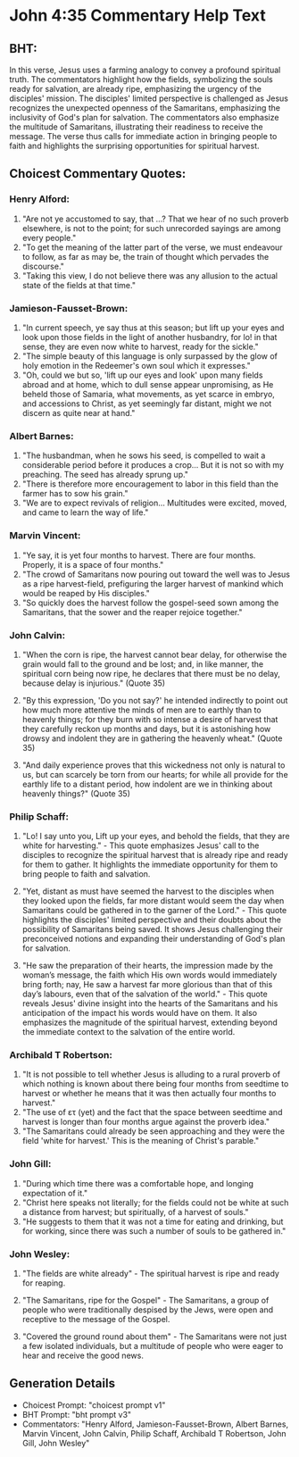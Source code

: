 # John 4:35 Commentary Help Text

## BHT:
In this verse, Jesus uses a farming analogy to convey a profound spiritual truth. The commentators highlight how the fields, symbolizing the souls ready for salvation, are already ripe, emphasizing the urgency of the disciples' mission. The disciples' limited perspective is challenged as Jesus recognizes the unexpected openness of the Samaritans, emphasizing the inclusivity of God's plan for salvation. The commentators also emphasize the multitude of Samaritans, illustrating their readiness to receive the message. The verse thus calls for immediate action in bringing people to faith and highlights the surprising opportunities for spiritual harvest.

## Choicest Commentary Quotes:
### Henry Alford:
1. "Are not ye accustomed to say, that …? That we hear of no such proverb elsewhere, is not to the point; for such unrecorded sayings are among every people."
2. "To get the meaning of the latter part of the verse, we must endeavour to follow, as far as may be, the train of thought which pervades the discourse."
3. "Taking this view, I do not believe there was any allusion to the actual state of the fields at that time."

### Jamieson-Fausset-Brown:
1. "In current speech, ye say thus at this season; but lift up your eyes and look upon those fields in the light of another husbandry, for lo! in that sense, they are even now white to harvest, ready for the sickle."
2. "The simple beauty of this language is only surpassed by the glow of holy emotion in the Redeemer's own soul which it expresses."
3. "Oh, could we but so, 'lift up our eyes and look' upon many fields abroad and at home, which to dull sense appear unpromising, as He beheld those of Samaria, what movements, as yet scarce in embryo, and accessions to Christ, as yet seemingly far distant, might we not discern as quite near at hand."

### Albert Barnes:
1. "The husbandman, when he sows his seed, is compelled to wait a considerable period before it produces a crop... But it is not so with my preaching. The seed has already sprung up."
2. "There is therefore more encouragement to labor in this field than the farmer has to sow his grain."
3. "We are to expect revivals of religion... Multitudes were excited, moved, and came to learn the way of life."

### Marvin Vincent:
1. "Ye say, it is yet four months to harvest. There are four months. Properly, it is a space of four months."
2. "The crowd of Samaritans now pouring out toward the well was to Jesus as a ripe harvest-field, prefiguring the larger harvest of mankind which would be reaped by His disciples."
3. "So quickly does the harvest follow the gospel-seed sown among the Samaritans, that the sower and the reaper rejoice together."

### John Calvin:
1. "When the corn is ripe, the harvest cannot bear delay, for otherwise the grain would fall to the ground and be lost; and, in like manner, the spiritual corn being now ripe, he declares that there must be no delay, because delay is injurious." (Quote 35)

2. "By this expression, 'Do you not say?' he intended indirectly to point out how much more attentive the minds of men are to earthly than to heavenly things; for they burn with so intense a desire of harvest that they carefully reckon up months and days, but it is astonishing how drowsy and indolent they are in gathering the heavenly wheat." (Quote 35)

3. "And daily experience proves that this wickedness not only is natural to us, but can scarcely be torn from our hearts; for while all provide for the earthly life to a distant period, how indolent are we in thinking about heavenly things?" (Quote 35)

### Philip Schaff:
1. "Lo! I say unto you, Lift up your eyes, and behold the fields, that they are white for harvesting." - This quote emphasizes Jesus' call to the disciples to recognize the spiritual harvest that is already ripe and ready for them to gather. It highlights the immediate opportunity for them to bring people to faith and salvation.

2. "Yet, distant as must have seemed the harvest to the disciples when they looked upon the fields, far more distant would seem the day when Samaritans could be gathered in to the garner of the Lord." - This quote highlights the disciples' limited perspective and their doubts about the possibility of Samaritans being saved. It shows Jesus challenging their preconceived notions and expanding their understanding of God's plan for salvation.

3. "He saw the preparation of their hearts, the impression made by the woman’s message, the faith which His own words would immediately bring forth; nay, He saw a harvest far more glorious than that of this day’s labours, even that of the salvation of the world." - This quote reveals Jesus' divine insight into the hearts of the Samaritans and his anticipation of the impact his words would have on them. It also emphasizes the magnitude of the spiritual harvest, extending beyond the immediate context to the salvation of the entire world.

### Archibald T Robertson:
1. "It is not possible to tell whether Jesus is alluding to a rural proverb of which nothing is known about there being four months from seedtime to harvest or whether he means that it was then actually four months to harvest." 
2. "The use of ετ (yet) and the fact that the space between seedtime and harvest is longer than four months argue against the proverb idea." 
3. "The Samaritans could already be seen approaching and they were the field 'white for harvest.' This is the meaning of Christ's parable."

### John Gill:
1. "During which time there was a comfortable hope, and longing expectation of it."
2. "Christ here speaks not literally; for the fields could not be white at such a distance from harvest; but spiritually, of a harvest of souls."
3. "He suggests to them that it was not a time for eating and drinking, but for working, since there was such a number of souls to be gathered in."

### John Wesley:
1. "The fields are white already" - The spiritual harvest is ripe and ready for reaping. 

2. "The Samaritans, ripe for the Gospel" - The Samaritans, a group of people who were traditionally despised by the Jews, were open and receptive to the message of the Gospel. 

3. "Covered the ground round about them" - The Samaritans were not just a few isolated individuals, but a multitude of people who were eager to hear and receive the good news.


## Generation Details
- Choicest Prompt: "choicest prompt v1"
- BHT Prompt: "bht prompt v3"
- Commentators: "Henry Alford, Jamieson-Fausset-Brown, Albert Barnes, Marvin Vincent, John Calvin, Philip Schaff, Archibald T Robertson, John Gill, John Wesley"
